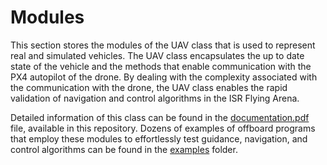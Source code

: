 # Modules

This section stores the modules of the UAV class that is used to represent real and simulated vehicles. The UAV class encapsulates the up to date state of the vehicle and the methods that enable communication with the PX4 autopilot of the drone. By dealing with the complexity associated with the communication with the drone, the UAV class enables the rapid validation of navigation and control algorithms in the ISR Flying Arena.

Detailed information of this class can be found in the [documentation.pdf]() file, available in this repository. Dozens of examples of offboard programs that employ these modules to effortlessly test guidance, navigation, and control algorithms can be found in the [examples]() folder.

